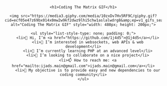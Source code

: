 <!DOCTYPE html>
<html lang="en">
<head>
    <meta charset="UTF-8">
    <meta name="viewport" content="width=device-width, initial-scale=1.0">
    <title>Coding The Matrix GIF</title>
</head>
<body style="text-align: center;">

    <h1>Coding The Matrix GIF</h1>

    <img src="https://media3.giphy.com/media/10zxDv7Hv5RF9C/giphy.gif?cid=ecf05e47z69bx014x0mw2w9kf2dwz9lhi5chw1aslalwdrg8&amp;ep=v1_gifs_search&amp;rid=giphy.gif&amp;ct=g" alt="Coding The Matrix GIF" style="width: 480px; height: 200px;">

    <ul style="list-style-type: none; padding: 0;">
        <li>👋 Hi, I’m <a href="https://github.com/1j4d5">@1j4d5</a></li>
        <li>👀 I’m interested in websockets, web APIs & web development</li>
        <li>🌱 I’m currently learning PHP at an advanced level</li>
        <li>💞️ I’m looking to collaborate on a nice project</li>
        <li>📫 How to reach me: <a href="mailto:ijads.main@gmail.com">ijads.main@gmail.com</a></li>
        <li>🔑 My objective is to provide easy and new dependencies to our coding community</li>
    </ul>

</body>
</html>
